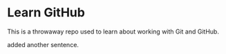 # Learn GitHub

This is a throwaway repo used to learn about working with Git and GitHub.

added another sentence.
